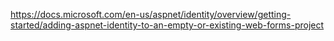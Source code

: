 https://docs.microsoft.com/en-us/aspnet/identity/overview/getting-started/adding-aspnet-identity-to-an-empty-or-existing-web-forms-project
